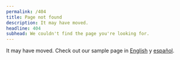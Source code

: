 ```yaml
---
permalink: /404
title: Page not found
description: It may have moved.
headline: 404
subhead: We couldn't find the page you're looking for.
---
```


It may have moved. Check out our sample page in [English]({{"/"|relative_url}}) y [español]({{"/es"|relative_url}}).
